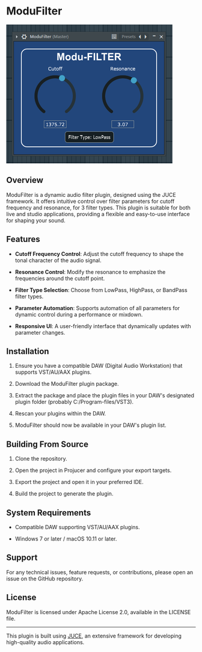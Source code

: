 # ModuFilter

![Filter Interface](https://github.com/AdamUllmann/images-for-repos/blob/9e6060cdb3dbeb6528ecc844460ea204cd0dfe9e/image234234.png)

## Overview

ModuFilter is a dynamic audio filter plugin, designed using the JUCE framework. It offers intuitive control over filter parameters for cutoff frequency and resonance, for 3 filter types. This plugin is suitable for both live and studio applications, providing a flexible and easy-to-use interface for shaping your sound.

## Features

- **Cutoff Frequency Control**: Adjust the cutoff frequency to shape the tonal character of the audio signal.

- **Resonance Control**: Modify the resonance to emphasize the frequencies around the cutoff point.

- **Filter Type Selection**: Choose from LowPass, HighPass, or BandPass filter types.

- **Parameter Automation**: Supports automation of all parameters for dynamic control during a performance or mixdown.

- **Responsive UI**: A user-friendly interface that dynamically updates with parameter changes.

## Installation

1. Ensure you have a compatible DAW (Digital Audio Workstation) that supports VST/AU/AAX plugins.

2. Download the ModuFilter plugin package.

3. Extract the package and place the plugin files in your DAW's designated plugin folder (probably C:/Program-files/VST3).

4. Rescan your plugins within the DAW.

5. ModuFilter should now be available in your DAW's plugin list.

## Building From Source

1. Clone the repository.

2. Open the project in Projucer and configure your export targets.

3. Export the project and open it in your preferred IDE.

4. Build the project to generate the plugin.

## System Requirements

- Compatible DAW supporting VST/AU/AAX plugins.

- Windows 7 or later / macOS 10.11 or later.

## Support

For any technical issues, feature requests, or contributions, please open an issue on the GitHub repository.

## License

ModuFilter is licensed under Apache License 2.0, available in the LICENSE file.

---



This plugin is built using [JUCE](https://juce.com/), an extensive framework for developing high-quality audio applications.


